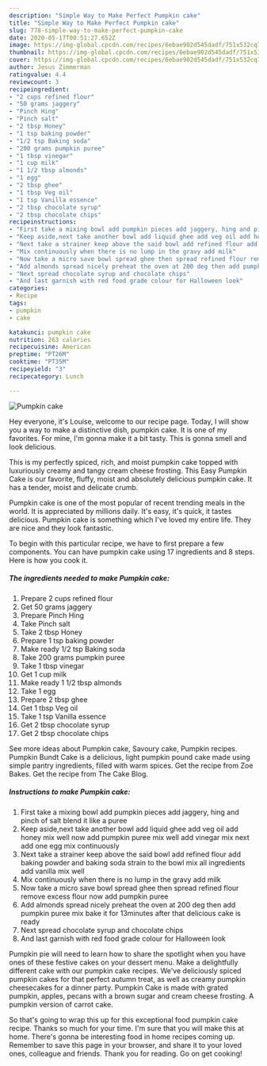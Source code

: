 ```yaml
---
description: "Simple Way to Make Perfect Pumpkin cake"
title: "Simple Way to Make Perfect Pumpkin cake"
slug: 778-simple-way-to-make-perfect-pumpkin-cake
date: 2020-05-17T00:51:27.652Z
image: https://img-global.cpcdn.com/recipes/6ebae902d545dadf/751x532cq70/pumpkin-cake-recipe-main-photo.jpg
thumbnail: https://img-global.cpcdn.com/recipes/6ebae902d545dadf/751x532cq70/pumpkin-cake-recipe-main-photo.jpg
cover: https://img-global.cpcdn.com/recipes/6ebae902d545dadf/751x532cq70/pumpkin-cake-recipe-main-photo.jpg
author: Jesus Zimmerman
ratingvalue: 4.4
reviewcount: 3
recipeingredient:
- "2 cups refined flour"
- "50 grams jaggery"
- "Pinch Hing"
- "Pinch salt"
- "2 tbsp Honey"
- "1 tsp baking powder"
- "1/2 tsp Baking soda"
- "200 grams pumpkin puree"
- "1 tbsp vinegar"
- "1 cup milk"
- "1 1/2 tbsp almonds"
- "1 egg"
- "2 tbsp ghee"
- "1 tbsp Veg oil"
- "1 tsp Vanilla essence"
- "2 tbsp chocolate syrup"
- "2 tbsp chocolate chips"
recipeinstructions:
- "First take a mixing bowl add pumpkin pieces add jaggery, hing and pinch of salt blend it like a puree"
- "Keep aside,next take another bowl add liquid ghee add veg oil add honey mix well now add pumpkin puree mix well add vinegar mix next add one egg mix continuously"
- "Next take a strainer keep above the said bowl add refined flour add baking powder and baking soda strain to the bowl mix all ingredients add vanilla mix well"
- "Mix continuously when there is no lump in the gravy add milk"
- "Now take a micro save bowl spread ghee then spread refined flour remove excess flour now add pumpkin puree"
- "Add almonds spread nicely preheat the oven at 200 deg then add pumpkin puree mix bake it for 13minutes after that delicious cake is ready"
- "Next spread chocolate syrup and chocolate chips"
- "And last garnish with red food grade colour for Halloween look"
categories:
- Recipe
tags:
- pumpkin
- cake

katakunci: pumpkin cake 
nutrition: 263 calories
recipecuisine: American
preptime: "PT26M"
cooktime: "PT35M"
recipeyield: "3"
recipecategory: Lunch

---
```



![Pumpkin cake](https://img-global.cpcdn.com/recipes/6ebae902d545dadf/751x532cq70/pumpkin-cake-recipe-main-photo.jpg)

Hey everyone, it's Louise, welcome to our recipe page. Today, I will show you a way to make a distinctive dish, pumpkin cake. It is one of my favorites. For mine, I'm gonna make it a bit tasty. This is gonna smell and look delicious.

This is my perfectly spiced, rich, and moist pumpkin cake topped with luxuriously creamy and tangy cream cheese frosting. This Easy Pumpkin Cake is our favorite, fluffy, moist and absolutely delicious pumpkin cake. It has a tender, moist and delicate crumb.

Pumpkin cake is one of the most popular of recent trending meals in the world. It is appreciated by millions daily. It's easy, it's quick, it tastes delicious. Pumpkin cake is something which I've loved my entire life. They are nice and they look fantastic.


To begin with this particular recipe, we have to first prepare a few components. You can have pumpkin cake using 17 ingredients and 8 steps. Here is how you cook it.

<!--inarticleads1-->

##### The ingredients needed to make Pumpkin cake:

1. Prepare 2 cups refined flour
1. Get 50 grams jaggery
1. Prepare Pinch Hing
1. Take Pinch salt
1. Take 2 tbsp Honey
1. Prepare 1 tsp baking powder
1. Make ready 1/2 tsp Baking soda
1. Take 200 grams pumpkin puree
1. Take 1 tbsp vinegar
1. Get 1 cup milk
1. Make ready 1 1/2 tbsp almonds
1. Take 1 egg
1. Prepare 2 tbsp ghee
1. Get 1 tbsp Veg oil
1. Take 1 tsp Vanilla essence
1. Get 2 tbsp chocolate syrup
1. Get 2 tbsp chocolate chips


See more ideas about Pumpkin cake, Savoury cake, Pumpkin recipes. Pumpkin Bundt Cake is a delicious, light pumpkin pound cake made using simple pantry ingredients, filled with warm spices. Get the recipe from Zoe Bakes. Get the recipe from The Cake Blog. 

<!--inarticleads2-->

##### Instructions to make Pumpkin cake:

1. First take a mixing bowl add pumpkin pieces add jaggery, hing and pinch of salt blend it like a puree
1. Keep aside,next take another bowl add liquid ghee add veg oil add honey mix well now add pumpkin puree mix well add vinegar mix next add one egg mix continuously
1. Next take a strainer keep above the said bowl add refined flour add baking powder and baking soda strain to the bowl mix all ingredients add vanilla mix well
1. Mix continuously when there is no lump in the gravy add milk
1. Now take a micro save bowl spread ghee then spread refined flour remove excess flour now add pumpkin puree
1. Add almonds spread nicely preheat the oven at 200 deg then add pumpkin puree mix bake it for 13minutes after that delicious cake is ready
1. Next spread chocolate syrup and chocolate chips
1. And last garnish with red food grade colour for Halloween look


Pumpkin pie will need to learn how to share the spotlight when you have ones of these festive cakes on your dessert menu. Make a delightfully different cake with our pumpkin cake recipes. We&#39;ve deliciously spiced pumpkin cakes for that perfect autumn treat, as well as creamy pumpkin cheesecakes for a dinner party. Pumpkin Cake is made with grated pumpkin, apples, pecans with a brown sugar and cream cheese frosting. A pumpkin version of carrot cake. 

So that's going to wrap this up for this exceptional food pumpkin cake recipe. Thanks so much for your time. I'm sure that you will make this at home. There's gonna be interesting food in home recipes coming up. Remember to save this page in your browser, and share it to your loved ones, colleague and friends. Thank you for reading. Go on get cooking!
